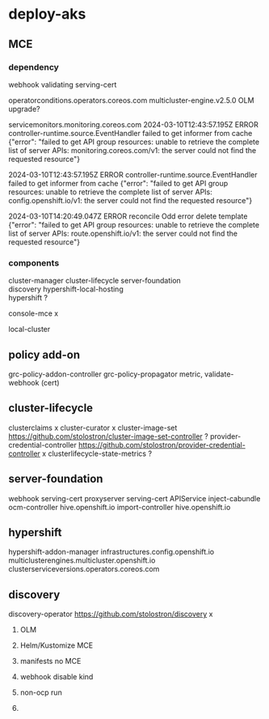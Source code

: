 # deploy-aks


## MCE 

### dependency
webhook validating serving-cert 

operatorconditions.operators.coreos.com
multicluster-engine.v2.5.0  OLM upgrade?

servicemonitors.monitoring.coreos.com
2024-03-10T12:43:57.195Z	ERROR	controller-runtime.source.EventHandler	failed to get informer from cache	{"error": "failed to get API group resources: unable to retrieve the complete list of server APIs: monitoring.coreos.com/v1: the server could not find the requested resource"}

2024-03-10T12:43:57.195Z	ERROR	controller-runtime.source.EventHandler	failed to get informer from cache	{"error": "failed to get API group resources: unable to retrieve the complete list of server APIs: config.openshift.io/v1: the server could not find the requested resource"}

2024-03-10T14:20:49.047Z	ERROR	reconcile	Odd error delete template	{"error": "failed to get API group resources: unable to retrieve the complete list of server APIs: route.openshift.io/v1: the server could not find the requested resource"}



### components

cluster-manager
cluster-lifecycle
server-foundation  
discovery
hypershift-local-hosting  
hypershift   ?

console-mce x

local-cluster 


## policy add-on
grc-policy-addon-controller
grc-policy-propagator  metric, validate-webhook (cert) 


## cluster-lifecycle
clusterclaims x
cluster-curator x
cluster-image-set https://github.com/stolostron/cluster-image-set-controller  ?
provider-credential-controller https://github.com/stolostron/provider-credential-controller  x
clusterlifecycle-state-metrics ? 


## server-foundation
webhook serving-cert 
proxyserver serving-cert  APIService inject-cabundle
ocm-controller  hive.openshift.io 
import-controller  hive.openshift.io

## hypershift
hypershift-addon-manager  infrastructures.config.openshift.io multiclusterengines.multicluster.openshift.io clusterserviceversions.operators.coreos.com


## discovery
discovery-operator  https://github.com/stolostron/discovery   x


1. OLM  
2. Helm/Kustomize  MCE 
3. manifests no MCE

1. webhook disable  kind  
2. non-ocp run 
3. 